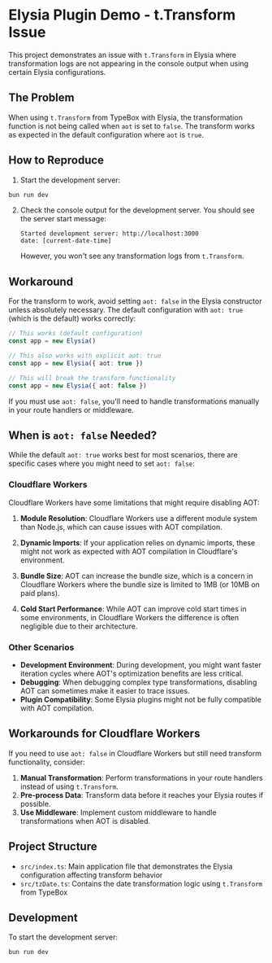 # Elysia Plugin Demo - t.Transform Issue

This project demonstrates an issue with `t.Transform` in Elysia where transformation logs are not appearing in the console output when using certain Elysia configurations.

## The Problem

When using `t.Transform` from TypeBox with Elysia, the transformation function is not being called when `aot` is set to `false`. The transform works as expected in the default configuration where `aot` is `true`.

## How to Reproduce

1. Start the development server:

```bash
bun run dev
```

2. Check the console output for the development server. You should see the server start message:
   ```
   Started development server: http://localhost:3000
   date: [current-date-time]
   ```
   However, you won't see any transformation logs from `t.Transform`.

## Workaround

For the transform to work, avoid setting `aot: false` in the Elysia constructor unless absolutely necessary. The default configuration with `aot: true` (which is the default) works correctly:

```typescript
// This works (default configuration)
const app = new Elysia()

// This also works with explicit aot: true
const app = new Elysia({ aot: true })

// This will break the transform functionality
const app = new Elysia({ aot: false })
```

If you must use `aot: false`, you'll need to handle transformations manually in your route handlers or middleware.

## When is `aot: false` Needed?

While the default `aot: true` works best for most scenarios, there are specific cases where you might need to set `aot: false`:

### Cloudflare Workers

Cloudflare Workers have some limitations that might require disabling AOT:

1. **Module Resolution**: Cloudflare Workers use a different module system than Node.js, which can cause issues with AOT compilation.

2. **Dynamic Imports**: If your application relies on dynamic imports, these might not work as expected with AOT compilation in Cloudflare's environment.

3. **Bundle Size**: AOT can increase the bundle size, which is a concern in Cloudflare Workers where the bundle size is limited to 1MB (or 10MB on paid plans).

4. **Cold Start Performance**: While AOT can improve cold start times in some environments, in Cloudflare Workers the difference is often negligible due to their architecture.

### Other Scenarios

- **Development Environment**: During development, you might want faster iteration cycles where AOT's optimization benefits are less critical.
- **Debugging**: When debugging complex type transformations, disabling AOT can sometimes make it easier to trace issues.
- **Plugin Compatibility**: Some Elysia plugins might not be fully compatible with AOT compilation.

## Workarounds for Cloudflare Workers

If you need to use `aot: false` in Cloudflare Workers but still need transform functionality, consider:

1. **Manual Transformation**: Perform transformations in your route handlers instead of using `t.Transform`.
2. **Pre-process Data**: Transform data before it reaches your Elysia routes if possible.
3. **Use Middleware**: Implement custom middleware to handle transformations when AOT is disabled.

## Project Structure

-   `src/index.ts`: Main application file that demonstrates the Elysia configuration affecting transform behavior
-   `src/tzDate.ts`: Contains the date transformation logic using `t.Transform` from TypeBox

## Development

To start the development server:

```bash
bun run dev
```
